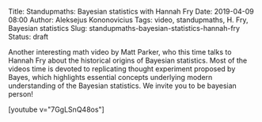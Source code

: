 Title: Standupmaths: Bayesian statistics with Hannah Fry
Date: 2019-04-09 08:00
Author: Aleksejus Kononovicius
Tags: video, standupmaths, H. Fry, Bayesian statistics
Slug: standupmaths-bayesian-statistics-hannah-fry
Status: draft

Another interesting math video by Matt Parker, who this time talks to Hannah
Fry about the historical origins of Bayesian statistics. Most of the videos
time is devoted to replicating thought experiment proposed by Bayes, which
highlights essential concepts underlying modern understanding of the Bayesian
statistics. We invite you to be bayesian person!

[youtube v="7GgLSnQ48os"]
